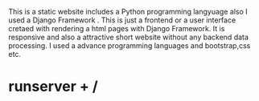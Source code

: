 This is a static website includes a Python programming langyuage also I used a Django Framework . This is just a frontend or a user interface cretaed with rendering a html pages with Django Framework. 
It is responsive and also a attractive short website without any backend data processing. I used a advance programming languages and bootstrap,css etc. 
# runserver + /
